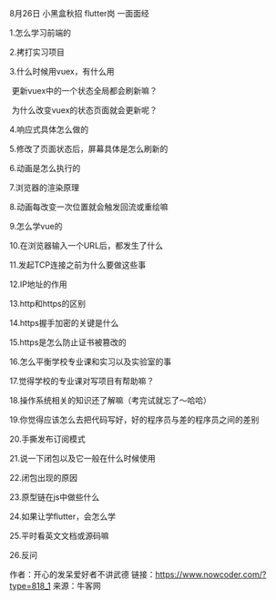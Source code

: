 8月26日 小黑盒秋招 flutter岗 一面面经

1.怎么学习前端的

2.拷打实习项目

3.什么时候用vuex，有什么用

​ 更新vuex中的一个状态全局都会刷新嘛？

​ 为什么改变vuex的状态页面就会更新呢？

4.响应式具体怎么做的

5.修改了页面状态后，屏幕具体是怎么刷新的

6.动画是怎么执行的

7.浏览器的渲染原理

8.动画每改变一次位置就会触发回流或重绘嘛

9.怎么学vue的

10.在浏览器输入一个URL后，都发生了什么

11.发起TCP连接之前为什么要做这些事

12.IP地址的作用

13.http和https的区别

14.https握手加密的关键是什么

15.https是怎么防止证书被篡改的

16.怎么平衡学校专业课和实习以及实验室的事

17.觉得学校的专业课对写项目有帮助嘛？

18.操作系统相关的知识还了解嘛（考完试就忘了～哈哈）

19.你觉得应该怎么去把代码写好，好的程序员与差的程序员之间的差别

20.手撕发布订阅模式

21.说一下闭包以及它一般在什么时候使用

22.闭包出现的原因

23.原型链在js中做些什么

24.如果让学flutter，会怎么学

25.平时看英文文档或源码嘛

26.反问

作者：开心的发呆爱好者不讲武德
链接：https://www.nowcoder.com/?type=818_1
来源：牛客网